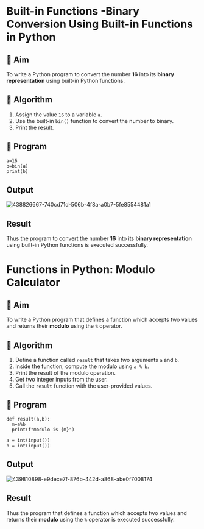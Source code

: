 # Built-in Functions -Binary Conversion Using Built-in Functions in Python

## 🎯 Aim
To write a Python program to convert the number **16** into its **binary representation** using built-in Python functions.

## 🧠 Algorithm
1. Assign the value `16` to a variable `a`.
2. Use the built-in `bin()` function to convert the number to binary.
3. Print the result.

## 🧾 Program

```
a=16
b=bin(a)
print(b)
```
## Output

![438826667-740cd71d-506b-4f8a-a0b7-5fe8554481a1](https://github.com/user-attachments/assets/f4d3c1a4-4679-492d-a486-aa715c8ceacd)

## Result

Thus the program to convert the number **16** into its **binary representation** using built-in Python functions is executed successfully.
# Functions in Python: Modulo Calculator

## 🎯 Aim
To write a Python program that defines a function which accepts two values and returns their **modulo** using the `%` operator.

## 🧠 Algorithm
1. Define a function called `result` that takes two arguments `a` and `b`.
2. Inside the function, compute the modulo using `a % b`.
3. Print the result of the modulo operation.
4. Get two integer inputs from the user.
5. Call the `result` function with the user-provided values.

## 🧾 Program

```
def result(a,b):
  m=a%b 
  print(f"modulo is {m}")
 
a = int(input()) 
b = int(input())

```

## Output

![439810898-e9dece7f-876b-442d-a868-abe0f7008174](https://github.com/user-attachments/assets/7a28293a-eb66-4c89-8871-07722d3eba37)

## Result

Thus the program that defines a function which accepts two values and returns their **modulo** using the `%` operator is executed successfully.

